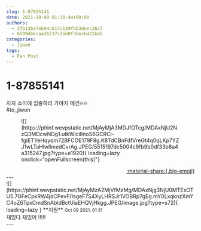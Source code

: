 ```yaml
---
slug: 1-87855141
date: 2021-10-09 01:30:44+09:00
authors:
  - 2fb13b47eb94c617c139fbb3deec26c7
  - 6599dbbcaa26237c2ab0f3becb421b45
categories:
  - Jiwon
tags:
  - Fan Post
---
```


# 1-87855141

<div class="post-container" markdown="1">
<div class="content-container md-sidebar__scrollwrap" markdown="1">

자자 쇼미에 집중하러 가야지 메건🔥🔥<br>\#to_jiwon
<figure markdown="1">
![](https://phinf.wevpstatic.net/MjAyMjA3MDJfOTcg/MDAxNjU2NzQ3MDcwNDg1.utkWlcilInoS6GCRCi-fgiETYeHqyqm72BFCOE179F8g.K8TdCBnFdfVreGt4q0qLKp7YZJ1wLTaHlwllmedCvrAg.JPEG/5515197dc5004c9fb9b0df33b8a4a315247.jpg?type=e1920){ loading=lazy onclick="openFullscreen(this)"}
</figure>


</div>
</div>

<div style="text-align: right;" markdown="1">
<a href="https://weverse.io/fromis9/fanpost/1-87855141" style="text-align: right;">:material-share:{.big-emoji}</a>
</div>
---

<div class="comments-container md-sidebar__scrollwrap" markdown="1">
<div class="comment" markdown="1">
<div class='id-container' markdown="1">
![](https://phinf.wevpstatic.net/MjAyMzA2MjVfMzMg/MDAxNjg3NjU0MTExOTU5.7GFeCpkRW4jdCPevFi1sgeF7S4XyLHRSJr1VOBRp7gEg.mY0LxqknzXmYC4oZ6TpxCmdSnAbldBctUiaEHQVjHkgg.JPEG/image.jpg?type=s72){ loading=lazy }
**<span class="artist">지원</span>** <small>Oct 09 2021, 01:31</small><br>
</div>
<div class='comment-body' markdown="1">
재밌다 재밌어 !!!!!
</div>
</div>
</div>
---
